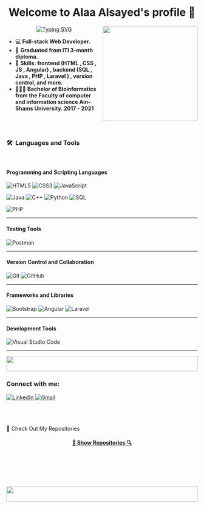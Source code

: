 <h1 align="center">Welcome to  Alaa Alsayed's profile 👋 </h1>
<img width="250" align="right" src="https://c.tenor.com/_DOBjnGspYAAAAAM/code-coding.gif">

<p align="center">
<a href="https://git.io/typing-svg"><img src="https://readme-typing-svg.demolab.com?font=Fira+Code&pause=1000&color=EEC7E1&center=true&vCenter=true&random=false&width=435&lines=A+Full-Stack+Web+Developer+.;Always+learn+new+things+!" alt="Typing SVG" /></a>
</p>

- 💻 **Full-stack Web Developer.**
  <br>
- 🏢 **Graduated from ITI 3-month diploma.**
  <br>
- 💬 **Skills:  frontend (HTML , CSS , JS , Angular) , backend (SQL , Java , PHP , Laravel ) , version control, and more.**
  <br>
- 👩🏻‍💻 **Bachelor of Bioinformatics from the Faculty of computer and information science Ain-Shams
      University. 2017 - 2021**


<br><br>


### 🛠 &nbsp;Languages and Tools
<br>

#### **Programming and Scripting Languages**  

![HTML5](https://img.shields.io/badge/-HTML5-%23E44D27?style=flat-square&logo=html5&logoColor=white) 
![CSS3](https://img.shields.io/badge/-CSS3-%231572B6?style=flat-square&logo=css3)
![JavaScript](https://img.shields.io/badge/-JavaScript-black?style=flat-square&logo=javascript)  

![Java](https://img.shields.io/badge/-Java-blue?style=flat-square&logo=Java&logoColor=white)
![C++](https://img.shields.io/badge/-C++-orange?style=flat-square&logo=c++&logoColor=white)
![Python](https://img.shields.io/badge/-Python-white?style=flat-square&logo=Python&logoColor=yellow)
![SQL](https://img.shields.io/badge/-MySQL-grey?style=flat-square&logo=mysql&logoColor=white)  

![PHP](https://img.shields.io/badge/-PHP-white?style=flat-square&logo=PHP)

---

#### **Testing Tools**  

![Postman](https://img.shields.io/badge/-Postman-%23FF6C37?style=flat-square&logo=postman&logoColor=white) 

---

#### **Version Control and Collaboration**  
![Git](https://img.shields.io/badge/-Git-%23F05032?style=flat-square&logo=git&logoColor=white)  ![GitHub](https://img.shields.io/badge/-GitHub-181717?style=flat-square&logo=github&logoColor=white)

---

#### **Frameworks and Libraries**  
![Bootstrap](https://img.shields.io/badge/-Bootstrap-white?style=flat-square&logo=Bootstrap&logoColor=purple)
![Angular](https://img.shields.io/badge/-Angular-red?style=flat-square&logo=Angular&logoColor=white)
 ![Laravel](https://img.shields.io/badge/-Laravel-white?style=flat-square&logo=Laravel&logoColor=red)

---

#### **Development Tools**  
![Visual Studio Code](https://img.shields.io/badge/-VS-000000?style=flat-square&logo=VS&logoColor=white)  

---


 <img src="https://github.com/Govindv7555/Govindv7555/blob/main/49e76e0596857673c5c80c85b84394c1.gif" width=100% height=40px>

<h3 align="left">Connect with me:</h3>
<p align="left">
  
 <a href="https://www.linkedin.com/in/alaa-elfaioumy-605b2a153/" target="_blank">
    <img src="https://img.shields.io/badge/LinkedIn-%230077B5.svg?&style=flat-square&logo=linkedin&logoColor=white&color=071A2C" alt="LinkedIn">
  </a>
  <a href="mailto:alaa.elfaioumy@gmail.com" mailto="alaa.elfaioumy@gmail.com" target="_blank">
    <img src="https://img.shields.io/badge/Gmail-%231877F2.svg?&style=flat-square&logo=gmail&logoColor=white&color=071A2C" alt="Gmail">
  </a>
</p>
<br>
<br>
<br>
 📂 Check Out My Repositories

<h4 align="center">
  <a href="https://github.com/AlaaAlSayed?tab=repositories" title="Show Repositories">🔎 Show Repositories 🔍</a>
</h4>
<br>

<br><br><br>
<img src="https://github.com/Govindv7555/Govindv7555/blob/main/49e76e0596857673c5c80c85b84394c1.gif" width=100% height=40px>

